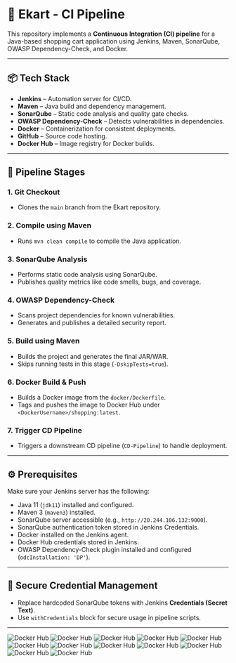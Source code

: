 # 🛒 Ekart - CI Pipeline

This repository implements a **Continuous Integration (CI) pipeline** for a Java-based shopping cart application using Jenkins, Maven, SonarQube, OWASP Dependency-Check, and Docker.

---

## 📦 Tech Stack

- **Jenkins** – Automation server for CI/CD.
- **Maven** – Java build and dependency management.
- **SonarQube** – Static code analysis and quality gate checks.
- **OWASP Dependency-Check** – Detects vulnerabilities in dependencies.
- **Docker** – Containerization for consistent deployments.
- **GitHub** – Source code hosting.
- **Docker Hub** – Image registry for Docker builds.

---

## 🔁 Pipeline Stages

### 1. **Git Checkout**
- Clones the `main` branch from the Ekart repository.

### 2. **Compile using Maven**
- Runs `mvn clean compile` to compile the Java application.

### 3. **SonarQube Analysis**
- Performs static code analysis using SonarQube.
- Publishes quality metrics like code smells, bugs, and coverage.

### 4. **OWASP Dependency-Check**
- Scans project dependencies for known vulnerabilities.
- Generates and publishes a detailed security report.

### 5. **Build using Maven**
- Builds the project and generates the final JAR/WAR.
- Skips running tests in this stage (`-DskipTests=true`).

### 6. **Docker Build & Push**
- Builds a Docker image from the `docker/Dockerfile`.
- Tags and pushes the image to Docker Hub under `<DockerUsername>/shopping:latest`.

### 7. **Trigger CD Pipeline**
- Triggers a downstream CD pipeline (`CD-Pipeline`) to handle deployment.

---

## ⚙️ Prerequisites

Make sure your Jenkins server has the following:

- Java 11 (`jdk11`) installed and configured.
- Maven 3 (`maven3`) installed.
- SonarQube server accessible (e.g., `http://20.244.106.132:9000`).
- SonarQube authentication token stored in Jenkins Credentials.
- Docker installed on the Jenkins agent.
- Docker Hub credentials stored in Jenkins.
- OWASP Dependency-Check plugin installed and configured (`odcInstallation: 'DP'`).

---

## 🔐 Secure Credential Management

- Replace hardcoded SonarQube tokens with Jenkins **Credentials (Secret Text)**.
- Use `withCredentials` block for secure usage in pipeline scripts.

---
![Docker Hub](assets/1.png)
![Docker Hub](assets/7.png)
![Docker Hub](assets/3.png)
![Docker Hub](assets/4.png)
![Docker Hub](assets/5.png)
![Docker Hub](assets/6.png)
![Docker Hub](assets/2.png)
![Docker Hub](assets/8.png)
![Docker Hub](assets/9.png)
![Docker Hub](assets/10.png)
![Docker Hub](assets/11.png)
![Docker Hub](assets/12.png)



